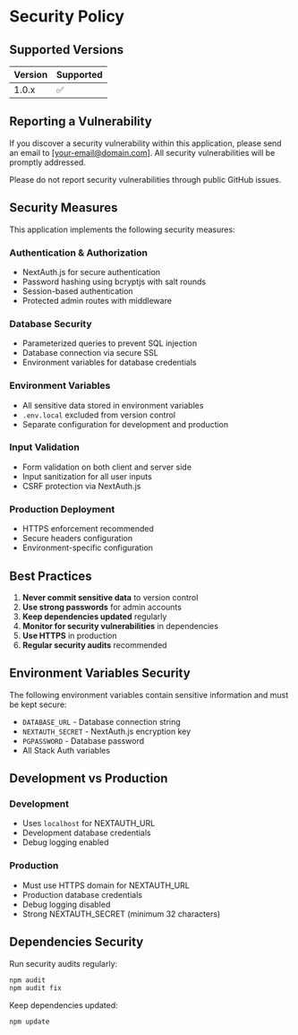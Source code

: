 # Security Policy

## Supported Versions

| Version | Supported          |
| ------- | ------------------ |
| 1.0.x   | :white_check_mark: |

## Reporting a Vulnerability

If you discover a security vulnerability within this application, please send an email to [your-email@domain.com]. All security vulnerabilities will be promptly addressed.

Please do not report security vulnerabilities through public GitHub issues.

## Security Measures

This application implements the following security measures:

### Authentication & Authorization
- NextAuth.js for secure authentication
- Password hashing using bcryptjs with salt rounds
- Session-based authentication
- Protected admin routes with middleware

### Database Security
- Parameterized queries to prevent SQL injection
- Database connection via secure SSL
- Environment variables for database credentials

### Environment Variables
- All sensitive data stored in environment variables
- `.env.local` excluded from version control
- Separate configuration for development and production

### Input Validation
- Form validation on both client and server side
- Input sanitization for all user inputs
- CSRF protection via NextAuth.js

### Production Deployment
- HTTPS enforcement recommended
- Secure headers configuration
- Environment-specific configuration

## Best Practices

1. **Never commit sensitive data** to version control
2. **Use strong passwords** for admin accounts
3. **Keep dependencies updated** regularly
4. **Monitor for security vulnerabilities** in dependencies
5. **Use HTTPS** in production
6. **Regular security audits** recommended

## Environment Variables Security

The following environment variables contain sensitive information and must be kept secure:

- `DATABASE_URL` - Database connection string
- `NEXTAUTH_SECRET` - NextAuth.js encryption key
- `PGPASSWORD` - Database password
- All Stack Auth variables

## Development vs Production

### Development
- Uses `localhost` for NEXTAUTH_URL
- Development database credentials
- Debug logging enabled

### Production
- Must use HTTPS domain for NEXTAUTH_URL
- Production database credentials
- Debug logging disabled
- Strong NEXTAUTH_SECRET (minimum 32 characters)

## Dependencies Security

Run security audits regularly:

```bash
npm audit
npm audit fix
```

Keep dependencies updated:

```bash
npm update
```
